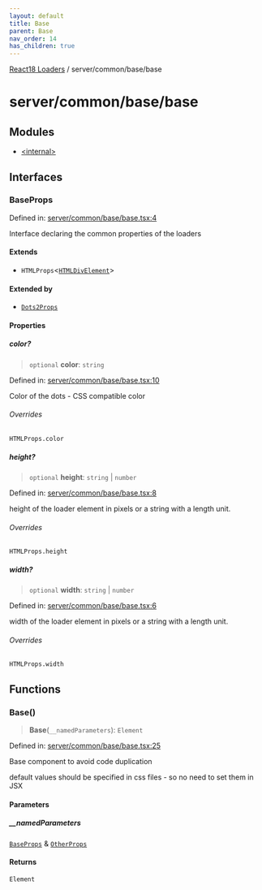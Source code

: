 ```yaml
---
layout: default
title: Base
parent: Base
nav_order: 14
has_children: true
---
```

[React18 Loaders](../../../../index.md) / server/common/base/base

# server/common/base/base

## Modules

- [\<internal\>](-internal-.md)

## Interfaces

### BaseProps

Defined in: [server/common/base/base.tsx:4](https://github.com/react18-tools/turborepo-template/blob/683b4ec36696d89670e076d81eed672b315d9d38/lib/src/server/common/base/base.tsx#L4)

Interface declaring the common properties of the loaders

#### Extends

- `HTMLProps`\<[`HTMLDivElement`](https://developer.mozilla.org/docs/Web/API/HTMLDivElement)\>

#### Extended by

- [`Dots2Props`](../../../dots/dots2/dots2/-internal-.md#dots2props)

#### Properties

##### color?

> `optional` **color**: `string`

Defined in: [server/common/base/base.tsx:10](https://github.com/react18-tools/turborepo-template/blob/683b4ec36696d89670e076d81eed672b315d9d38/lib/src/server/common/base/base.tsx#L10)

Color of the dots - CSS compatible color

###### Overrides

`HTMLProps.color`

##### height?

> `optional` **height**: `string` \| `number`

Defined in: [server/common/base/base.tsx:8](https://github.com/react18-tools/turborepo-template/blob/683b4ec36696d89670e076d81eed672b315d9d38/lib/src/server/common/base/base.tsx#L8)

height of the loader element in pixels or a string with a length unit.

###### Overrides

`HTMLProps.height`

##### width?

> `optional` **width**: `string` \| `number`

Defined in: [server/common/base/base.tsx:6](https://github.com/react18-tools/turborepo-template/blob/683b4ec36696d89670e076d81eed672b315d9d38/lib/src/server/common/base/base.tsx#L6)

width of the loader element in pixels or a string with a length unit.

###### Overrides

`HTMLProps.width`

## Functions

### Base()

> **Base**(`__namedParameters`): `Element`

Defined in: [server/common/base/base.tsx:25](https://github.com/react18-tools/turborepo-template/blob/683b4ec36696d89670e076d81eed672b315d9d38/lib/src/server/common/base/base.tsx#L25)

Base component to avoid code duplication

default values should be specified in css files - so no need to set them in JSX

#### Parameters

##### \_\_namedParameters

[`BaseProps`](#baseprops) & [`OtherProps`](-internal-.md#otherprops)

#### Returns

`Element`
